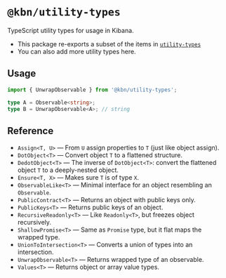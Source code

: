# `@kbn/utility-types`

TypeScript utility types for usage in Kibana.

- This package re-exports a subset of the items in [`utility-types`](https://github.com/piotrwitek/utility-types)
- You can also add more utility types here.


## Usage

```ts
import { UnwrapObservable } from '@kbn/utility-types';

type A = Observable<string>;
type B = UnwrapObservable<A>; // string
```


## Reference

- `Assign<T, U>` &mdash; From `U` assign properties to `T` (just like object assign).
- `DotObject<T>` &mdash; Convert object `T` to a flattened structure.
- `DedotObject<T>` &mdash; The inverse of `DotObject<T>`: convert the flattened object `T` to a deeply-nested object.
- `Ensure<T, X>` &mdash; Makes sure `T` is of type `X`.
- `ObservableLike<T>` &mdash; Minimal interface for an object resembling an `Observable`.
- `PublicContract<T>` &mdash; Returns an object with public keys only.
- `PublicKeys<T>` &mdash; Returns public keys of an object.
- `RecursiveReadonly<T>` &mdash; Like `Readonly<T>`, but freezes object recursively.
- `ShallowPromise<T>` &mdash; Same as `Promise` type, but it flat maps the wrapped type.
- `UnionToIntersection<T>` &mdash; Converts a union of types into an intersection.
- `UnwrapObservable<T>` &mdash; Returns wrapped type of an observable.
- `Values<T>` &mdash; Returns object or array value types.
